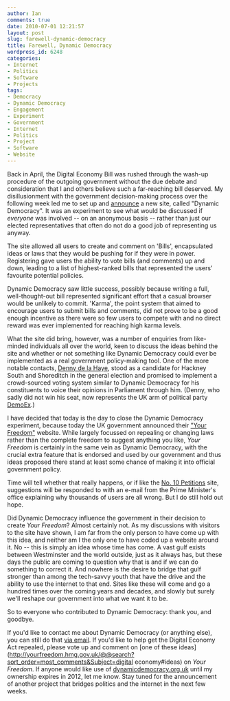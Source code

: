 ```yaml
---
author: Ian
comments: true
date: 2010-07-01 12:21:57
layout: post
slug: farewell-dynamic-democracy
title: Farewell, Dynamic Democracy
wordpress_id: 6248
categories:
- Internet
- Politics
- Software
- Projects
tags:
- Democracy
- Dynamic Democracy
- Engagement
- Experiment
- Government
- Internet
- Politics
- Project
- Software
- Website
---
```


Back in April, the Digital Economy Bill was rushed through the wash-up procedure of the outgoing government without the due debate and consideration that I and others believe such a far-reaching bill deserved.  My disillusionment with the government decision-making process over the following week led me to set up and [announce](/blog/an-experiment-in-dynamic-democracy) a new site, called "Dynamic Democracy".  It was an experiment to see what would be discussed if _everyone_ was involved -- on an anonymous basis -- rather than just our elected representatives that often do not do a good job of representing us anyway.

The site allowed all users to create and comment on 'Bills', encapsulated ideas or laws that they would be pushing for if they were in power.  Registering gave users the ability to vote bills (and comments) up and down, leading to a list of highest-ranked bills that represented the users' favourite potential policies.

Dynamic Democracy saw little success, possibly because writing a full, well-thought-out bill represented significant effort that a casual browser would be unlikely to commit.  'Karma', the point system that aimed to encourage users to submit bills and comments, did not prove to be a good enough incentive as there were so few users to compete with and no direct reward was ever implemented for reaching high karma levels.

What the site did bring, however, was a number of enquiries from like-minded individuals all over the world, keen to discuss the ideas behind the site and whether or not something like Dynamic Democracy could ever be implemented as a real government policy-making tool.  One of the more notable contacts, [Denny de la Haye](http://getavote.org/pages/main/home), stood as a candidate for Hackney South and Shoreditch in the general election and promised to implement a crowd-sourced voting system similar to Dynamic Democracy for his constituents to voice their opinions in Parliament through him.  (Denny, who sadly did not win his seat, now represents the UK arm of political party [DemoEx](http://demoex.org/).)

I have decided that today is the day to close the Dynamic Democracy experiment, because today the UK government announced their ["Your Freedom"](http://yourfreedom.hmg.gov.uk/) website.  While largely focussed on repealing or changing laws rather than the complete freedom to suggest anything you like, _Your Freedom_ is certainly in the same vein as Dynamic Democracy, with the crucial extra feature that is endorsed and used by our government and thus ideas proposed there stand at least some chance of making it into official government policy.

Time will tell whether that really happens, or if like the [No. 10 Petitions](http://petitions.number10.gov.uk/) site, suggestions will be responded to with an e-mail from the Prime Minister's office explaining why thousands of users are all wrong.  But I do still hold out hope.

Did Dynamic Democracy influence the government in their decision to create _Your Freedom_?  Almost certainly not.  As my discussions with visitors to the site have shown, I am far from the only person to have come up with this idea, and neither am I the only one to have coded up a website around it.  No -- this is simply an idea whose time has come.  A vast gulf exists between Westminster and the world outside, just as it always has, but these days the public are coming to question why that is and if we can do something to correct it.  And nowhere is the desire to bridge that gulf stronger than among the tech-savvy youth that have the drive and the ability to use the internet to that end.  Sites like these will come and go a hundred times over the coming years and decades, and slowly but surely we'll reshape our government into what we want it to be.

So to everyone who contributed to Dynamic Democracy: thank you, and goodbye.

If you'd like to contact me about Dynamic Democracy (or anything else), you can still do that [via email](mailto:ian@ianrenton.com).  If you'd like to help get the Digital Economy Act repealed, please vote up and comment on [one of these ideas](http://yourfreedom.hmg.gov.uk/@@search?sort_order=most_comments&Subject=digital economy#ideas) on _Your Freedom_.  If anyone would like use of [dynamicdemocracy.org.uk](http://www.dynamicdemocracy.org.uk) until my ownership expires in 2012, let me know.  Stay tuned for the announcement of another project that bridges politics and the internet in the next few weeks.
